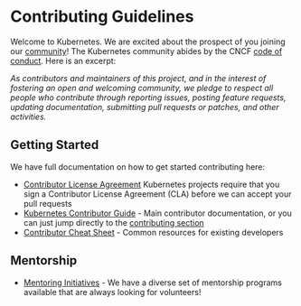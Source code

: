 # Contributing Guidelines

Welcome to Kubernetes. We are excited about the prospect of you joining our
[community](https://github.com/kubernetes/community)! The Kubernetes community
abides by the CNCF [code of conduct](code-of-conduct.md). Here is an excerpt:

*As contributors and maintainers of this project, and in the interest of
fostering an open and welcoming community, we pledge to respect all people who
contribute through reporting issues, posting feature requests, updating
documentation, submitting pull requests or patches, and other activities.*

## Getting Started

We have full documentation on how to get started contributing here:

<!---
If your repo has certain guidelines for contribution, put them here ahead of the general k8s resources
-->

*   [Contributor License Agreement](https://git.k8s.io/community/CLA.md)
    Kubernetes projects require that you sign a Contributor License Agreement
    (CLA) before we can accept your pull requests
*   [Kubernetes Contributor Guide](http://git.k8s.io/community/contributors/guide) -
    Main contributor documentation, or you can just jump directly to the
    [contributing section](http://git.k8s.io/community/contributors/guide#contributing)
*   [Contributor Cheat Sheet](https://git.k8s.io/community/contributors/guide/contributor-cheatsheet.md) -
    Common resources for existing developers

## Mentorship

*   [Mentoring Initiatives](https://git.k8s.io/community/mentoring) - We have a
    diverse set of mentorship programs available that are always looking for
    volunteers!

<!---
Custom Information - if you're copying this template for the first time you can add custom content here, for example:

## Contact Information

- [Slack channel](https://kubernetes.slack.com/messages/kubernetes-users) - Replace `kubernetes-users` with your slack channel string, this will send users directly to your channel.
- [Mailing list](URL)

-->
